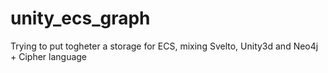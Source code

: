 # unity_ecs_graph
Trying to put togheter a storage for ECS, mixing Svelto, Unity3d and Neo4j + Cipher language
